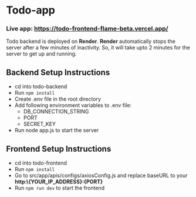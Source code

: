 # Todo-app
### Live app: https://todo-frontend-flame-beta.vercel.app/
Todo backend is deployed on **Render**. **Render** automatically stops the server after a few minutes of inactivity. So, it will take upto 2 minutes for the server to get up and running. 

## Backend Setup Instructions
- cd into todo-backend
- Run ```npm install```
- Create .env file in the root directory
- Add following environment variables to .env file:
    - DB_CONNECTION_STRING
    - PORT
    - SECRET_KEY
- Run node app.js to start the server


## Frontend Setup Instructions
- cd into todo-frontend
- Run ```npm install```
- Go to src/app/apis/configs/axiosConfig.js and replace baseURL to your **http:\\\{__YOUR_IP_ADDRESS__}:{__PORT__}**
- Run ```npm run dev``` to start the frontend
